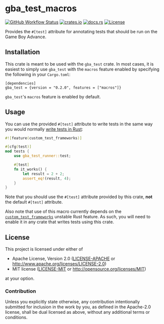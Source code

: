 # gba_test_macros

[![GitHub Workflow Status](https://img.shields.io/github/actions/workflow/status/Anders429/gba_test/gba_test_macros.yml?branch=master)](https://github.com/Anders429/gba_test/actions/workflows/gba_test_macros.yml?query=branch%3Amaster)
[![crates.io](https://img.shields.io/crates/v/gba_test_macros)](https://crates.io/crates/gba_test_macros)
[![docs.rs](https://docs.rs/gba_test_macros/badge.svg)](https://docs.rs/gba_test_macros)
[![License](https://img.shields.io/crates/l/gba_test_macros)](#license)

Provides the `#[test]` attribute for annotating tests that should be run on the Game Boy Advance.

## Installation
This crate is meant to be used with the `gba_test` crate. In most cases, it is easiest to
simply use `gba_test` with the `macros` feature enabled by specifying the following in your
`Cargo.toml`:

```
[dependencies]
gba_test = {version = "0.2.0", features = ["macros"]}
```

`gba_test`'s `macros` feature is enabled by default.

## Usage
You can use the provided `#[test]` attribute to write tests in the same way you would normally
[write tests in Rust](https://doc.rust-lang.org/book/ch11-01-writing-tests.html):

``` rust
#![feature(custom_test_frameworks)]

#[cfg(test)]
mod tests {
    use gba_test_runner::test;

    #[test]
    fn it_works() {
        let result = 2 + 2;
        assert_eq!(result, 4);
    }
}
```

Note that you should use the `#[test]` attribute provided by this crate, **not** the default
`#[test]` attribute.

Also note that use of this macro currently depends on the
[`custom_test_frameworks`](https://doc.rust-lang.org/beta/unstable-book/language-features/custom-test-frameworks.html)
unstable Rust feature. As such, you will need to enable it in any crate that writes tests using
this crate.

## License
This project is licensed under either of

* Apache License, Version 2.0
([LICENSE-APACHE](https://github.com/Anders429/gba_test/blob/HEAD/LICENSE-APACHE) or
http://www.apache.org/licenses/LICENSE-2.0)
* MIT license
([LICENSE-MIT](https://github.com/Anders429/gba_test/blob/HEAD/LICENSE-MIT) or
http://opensource.org/licenses/MIT)

at your option.

### Contribution
Unless you explicitly state otherwise, any contribution intentionally submitted for inclusion in the work by you, as defined in the Apache-2.0 license, shall be dual licensed as above, without any additional terms or conditions.
